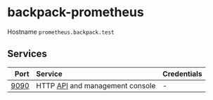 # backpack-prometheus

Hostname `prometheus.backpack.test`

## Services

| Port | Service | Credentials
| ---: | :------ | :----------
| [9090](http://prometheus.backpack.test:9090) | HTTP [API](https://prometheus.io/docs/prometheus/latest/management_api/) and management console | -
